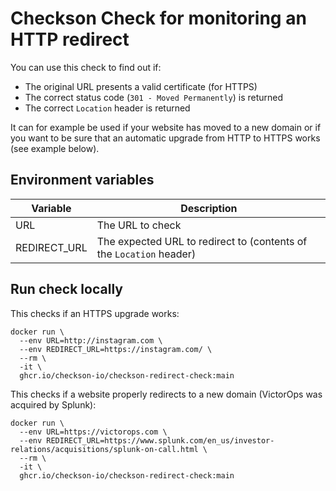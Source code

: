 # Checkson Check for monitoring an HTTP redirect

You can use this check to find out if:

* The original URL presents a valid certificate (for HTTPS)
* The correct status code (`301 - Moved Permanently`) is returned
* The correct `Location` header is returned

It can for example be used if your website has moved to a new domain or if you want to be sure
that an automatic upgrade from HTTP to HTTPS works (see example below).


## Environment variables

| Variable     | Description |
|--------------|-------------|
| URL          | The URL to check |
| REDIRECT_URL | The expected URL to redirect to (contents of the `Location` header) |

## Run check locally

This checks if an HTTPS upgrade works:

```
docker run \
  --env URL=http://instagram.com \
  --env REDIRECT_URL=https://instagram.com/ \
  --rm \
  -it \
  ghcr.io/checkson-io/checkson-redirect-check:main
```

This checks if a website properly redirects to a new domain
(VictorOps was acquired by Splunk):

```
docker run \
  --env URL=https://victorops.com \
  --env REDIRECT_URL=https://www.splunk.com/en_us/investor-relations/acquisitions/splunk-on-call.html \
  --rm \
  -it \
  ghcr.io/checkson-io/checkson-redirect-check:main
```
